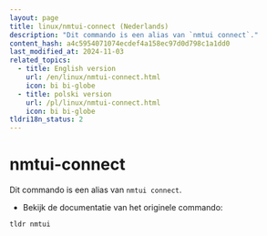 ```yaml
---
layout: page
title: linux/nmtui-connect (Nederlands)
description: "Dit commando is een alias van `nmtui connect`."
content_hash: a4c5954071074ecdef4a158ec97d0d798c1a1dd0
last_modified_at: 2024-11-03
related_topics:
  - title: English version
    url: /en/linux/nmtui-connect.html
    icon: bi bi-globe
  - title: polski version
    url: /pl/linux/nmtui-connect.html
    icon: bi bi-globe
tldri18n_status: 2
---
```

# nmtui-connect

Dit commando is een alias van `nmtui connect`.

- Bekijk de documentatie van het originele commando:

`tldr nmtui`
